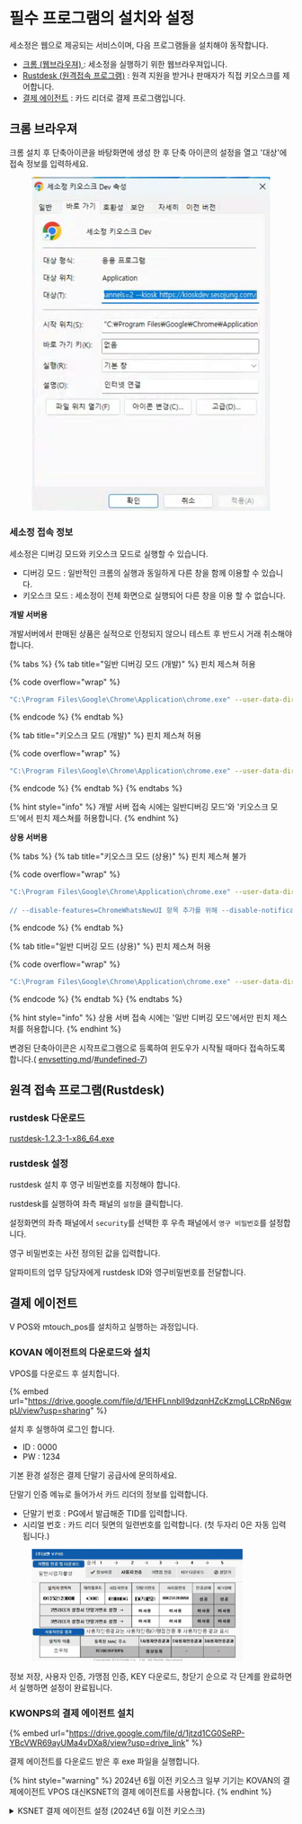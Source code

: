 # 필수 프로그램의 설치와 설정

세소정은 웹으로 제공되는 서비스이며, 다음 프로그램들을 설치해야 동작합니다.

* [크롬 (웹브라우져) ](./#undefined): 세소정을 실행하기 위한 웹브라우져입니다.
* [Rustdesk (원격접속 프로그램)](./#rustdesk) : 원격 지원을 받거나 판매자가 직접 키오스크를 제어합니다.
* [결제 에이전트](./#undefined-8) : 카드 리더로 결제 프로그램입니다.

## 크롬 브라우져

크롬 설치 후 단축아이콘을 바탕화면에 생성 한 후 단축 아이콘의 설정을 열고 '대상'에 접속 정보를 입력하세요.

<figure><img src=".gitbook/assets/image.png" alt=""><figcaption></figcaption></figure>

### 세소정 접속 정보

세소정은 디버깅 모드와 키오스크 모드로 실행할 수 있습니다.

* 디버깅 모드 : 일반적인 크롬의 실행과 동일하게 다른 창을 함께 이용할 수 있습니다.
* 키오스크 모드 : 세소정이 전체 화면으로 실행되어 다른 창을 이용  할 수 없습니다.

**개발 서버용**

개발서버에서 판매된 상품은 실적으로 인정되지 않으니 테스트 후 반드시 거래 취소해야 합니다.

{% tabs %}
{% tab title="일반 디버깅 모드 (개발)" %}
핀치 제스쳐 허용

{% code overflow="wrap" %}
```bash
"C:\Program Files\Google\Chrome\Application\chrome.exe" --user-data-dir="C:\sesojung-dev-normal" --disable-web-security --disable-notifications --enable-logging=info --log-level=0 --disable-features=ChromeWhatsNewUI https://kioskdev.sesojung.com/
```
{% endcode %}
{% endtab %}

{% tab title="키오스크 모드 (개발)" %}
핀치 제스쳐 허용

{% code overflow="wrap" %}
```bash
"C:\Program Files\Google\Chrome\Application\chrome.exe" --user-data-dir="C:\sesojung-dev-kiosk" --disable-web-security --disable-notifications --kiosk --enable-logging=info --log-level=0 --disable-features=ChromeWhatsNewUI https://kioskdev.sesojung.com/"
```
{% endcode %}
{% endtab %}
{% endtabs %}

{% hint style="info" %}
개발 서버 접속 시에는 일반디버깅  모드'와 '키오스크 모드'에서 핀치 제스쳐를 허용합니다.
{% endhint %}

**상용 서버용**

{% tabs %}
{% tab title="키오스크 모드 (상용)" %}
핀치 제스쳐 불가

{% code overflow="wrap" %}
```sh
"C:\Program Files\Google\Chrome\Application\chrome.exe" --user-data-dir="C:\sesojung-prod-kiosk" --disable-web-security --kiosk --enable-logging=info --log-level=0 --disable-features=ChromeWhatsNewUI https://ki.sesojung.com/"

// --disable-features=ChromeWhatsNewUI 항목 추가를 위해 --disable-notifications 항목을 삭제함.
```
{% endcode %}
{% endtab %}

{% tab title="일반 디버깅 모드 (상용)" %}
핀치 제스쳐 허용

{% code overflow="wrap" %}
```sh
"C:\Program Files\Google\Chrome\Application\chrome.exe" --user-data-dir="C:\chrome-prod-normal" --disable-web-security --disable-notifications --disable-pinch --enable-logging --log-level=1 https://ki.sesojung.com/"
```
{% endcode %}
{% endtab %}
{% endtabs %}

{% hint style="info" %}
상용 서버 접속 시에는 '일반 디버깅 모드'에서만 핀치 제스처를 허용합니다.
{% endhint %}

변경된 단축아이콘은 시작프로그램으로 등록하여 윈도우가 시작될 때마다 접속하도록 합니다.( [envsetting.md](initialize/envsetting.md "mention")/[#undefined-7](initialize/envsetting.md#undefined-7 "mention"))



## 원격  접속 프로그램(Rustdesk)

### rustdesk 다운로드

[rustdesk-1.2.3-1-x86\_64.exe](https://github.com/rustdesk/rustdesk/releases/download/1.2.3-1/rustdesk-1.2.3-1-x86_64.exe)

### rustdesk 설정

rustdesk 설치 후 영구 비밀번호를 지정해야 합니다.

rustdesk를 실행하여 좌측 패널의 `설정`을 클릭합니다.

설정화면의 좌측 패널에서 `security`를 선택한 후 우측 패널에서 `영구 비밀번호`를 설정합니다.

영구 비밀번호는 사전 정의된 값을 입력합니다.

알파미트의 업무 담당자에게 rustdesk ID와 영구비밀번호를 전달합니다.



## 결제 에이전트

V POS와 mtouch\_pos를 설치하고 실행하는 과정입니다.

### KOVAN 에이전트의 다운로드와 설치

VPOS를 다운로드 후 설치합니다.

{% embed url="https://drive.google.com/file/d/1EHFLnnblI9dzqnHZcKzmgLLCRpN6gwpU/view?usp=sharing" %}

설치 후 실행하여 로그인 합니다.

* ID : 0000
* PW : 1234

기본 환경 설정은 결제 단말기 공급사에 문의하세요.

단말기 인증 메뉴로 들어가서 카드 리더의 정보를  입력합니다.

* 단말기 번호 : PG에서 발급해준 TID를 입력합니다.
* 시리얼 번호 : 카드 리더 뒷면의 일련번호를 입력합니다. (첫 두자리 0은 자동 입력됩니다.)

<figure><img src=".gitbook/assets/image (1).png" alt="" width="375"><figcaption></figcaption></figure>

정보 저장, 사용자 인증, 가맹점 인증, KEY 다운로드, 창닫기 순으로 각 단계를 완료하면서 실행하면 설정이 완료됩니다.

### KWONPS의 결제 에이전트 설치

{% embed url="https://drive.google.com/file/d/1jtzd1CG0SeRP-YBcVWR69ayUMa4vDXa8/view?usp=drive_link" %}

결제 에이전트를 다운로드 받은 후 exe 파일을 실행합니다.

{% hint style="warning" %}
2024년 6월 이전 키오스크 일부 기기는 KOVAN의 결제에이전트 VPOS 대신KSNET의 결제 에이전트를 사용합니다.
{% endhint %}

<details>

<summary>KSNET 결제 에이전트 설정 (2024년 6월 이전 키오스크)</summary>

다음   내용은 2024년인10월기준하여 인천 축협의 일부 기기만 해당합니다.

KSNET 결제 에이전트는 KOVAN V POS와 호환되지 않습니다.

### KSNET 에이전트

[#ksnet](./#ksnet "mention")를 다운로드하여  설치하고 실행하세요.

에이전트 실행 후 다음과 같이 설정합니다.

1. 실행하여 "1. 암호화 리더기"의 `'자동 검색'` 클릭합니다.
2. 포트가 정상적으로 잡히면 `'테스트'`하여 무결성 을 점검합니다.
3. 상기 1\~2번이 모두 완료되면 하단의 `'서비스 시작'`을 클릭하여 에이전트 실행을 완료합니다.

<img src=".gitbook/assets/image (4).png" alt="" data-size="original">

실행  중인 KSCAT은 화면 하단의 작업표시줄에서 클릭하여다시 열 수 있습니다.



### mTouch 결제 에이전트

[#mtouch](./#mtouch "mention")를    다운로드하세요.

실행 파일을 더블클릭하여 실행하면 창을 최소화 또는 창닫기를 하여도 실행됩니다.

mTouch 결제 에이전트는 설정 과정이 없습니다.

</details>

